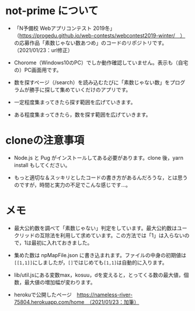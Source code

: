 # not-prime について
- 「N予備校 Webアプリコンテスト 2019冬」（https://progedu.github.io/web-contests/webcontest2019-winter/　）
の応募作品「素数じゃない数あつめ」のコードのリポジトリです。（2021/01/23：url修正）

- Chorome（Windows10のPC）でしか動作確認していません。表示も（自宅の）PC画面用です。

- 数を探すページ（/search）を読み込むたびに「素数じゃない数」をプログラムが勝手に探して集めていくだけのアプリです。

- 一定程度集まってきたら探す範囲を広げていきます。

- ある程度集まってきたら，数を探す範囲を広げていきます。


# cloneの注意事項 
- Node.js と Pug がインストールしてある必要があります。clone 後，yarn install もしてください。

- もっと適切な＆スッキリとしたコードの書き方があるんだろうな，とは思うのですが，時間と実力の不足でこんな感じです…。
 
# メモ
- 最大公約数を調べて「素数じゃない」判定をしています。最大公約数はユークリッドの互除法を利用して求めています。この方法では「1」は入らないので，1は最初に入れておきました。

- 集めた数は npMapFile.json に書き込まれます。ファイルの中身の初期値は`[[1,1]]`にしましたが，`[]`ではじめても`[1,1]`は自動的に入ります。

- lib/util.jsにある変数max，kosuu，dを変えると，とってくる数の最大値，個数，最大値の増加幅が変わります。

- herokuで公開したページ　https://nameless-river-75804.herokuapp.com/home　（2021/01/23：加筆）
